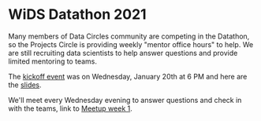 # WiDS Datathon 2021

Many members of Data Circles community are competing in the Datathon, so the Projects Circle is providing weekly "mentor office hours" to help. We are still recruiting data scientists to help answer questions and provide limited mentoring to teams.  

The [kickoff event](https://www.meetup.com/Seattle-WiDS-Meetup/events/275618975/) was on Wednesday, January 20th at 6 PM and here are the [slides](https://drive.google.com/file/d/1EKr0vs41YYmZuSxoP8xcf44wVMMM3FdE/view).  

We'll meet every Wednesday evening to answer questions and check in with the teams, link to [Meetup week 1](https://www.meetup.com/Seattle-WiDS-Meetup/events/knzmdsycccbkc/).  
